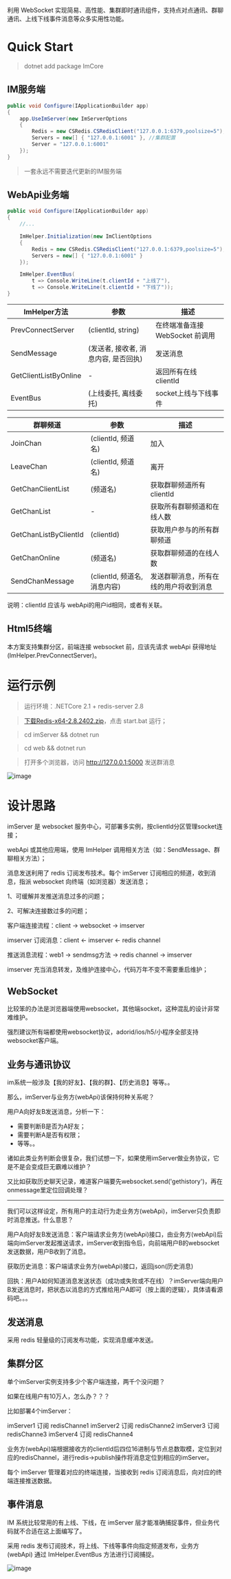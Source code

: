 ﻿利用 WebSocket 实现简易、高性能、集群即时通讯组件，支持点对点通讯、群聊通讯、上线下线事件消息等众多实用性功能。

# Quick Start

> dotnet add package ImCore

## IM服务端
```csharp
public void Configure(IApplicationBuilder app)
{
    app.UseImServer(new ImServerOptions
    {
        Redis = new CSRedis.CSRedisClient("127.0.0.1:6379,poolsize=5"),
        Servers = new[] { "127.0.0.1:6001" }, //集群配置
        Server = "127.0.0.1:6001"
    });
}
```
> 一套永远不需要迭代更新的IM服务端

## WebApi业务端
```csharp
public void Configure(IApplicationBuilder app)
{
    //...

    ImHelper.Initialization(new ImClientOptions
    {
        Redis = new CSRedis.CSRedisClient("127.0.0.1:6379,poolsize=5"),
        Servers = new[] { "127.0.0.1:6001" }
    });

    ImHelper.EventBus(
        t => Console.WriteLine(t.clientId + "上线了"), 
        t => Console.WriteLine(t.clientId + "下线了"));
}
```

| ImHelper方法 | 参数 | 描述 |
| - | - | - |
| PrevConnectServer | (clientId, string) | 在终端准备连接 WebSocket 前调用 |
| SendMessage | (发送者, 接收者, 消息内容, 是否回执) | 发送消息 |
| GetClientListByOnline | - | 返回所有在线clientId |
| EventBus | (上线委托, 离线委托) | socket上线与下线事件 |


| 群聊频道 | 参数 | 描述 |
| - | - | - |
| JoinChan | (clientId, 频道名) | 加入 |
| LeaveChan | (clientId, 频道名) | 离开 |
| GetChanClientList | (频道名) | 获取群聊频道所有clientId |
| GetChanList | - | 获取所有群聊频道和在线人数 |
| GetChanListByClientId | (clientId) | 获取用户参与的所有群聊频道 |
| GetChanOnline | (频道名) | 获取群聊频道的在线人数 |
| SendChanMessage | (clientId, 频道名, 消息内容) | 发送群聊消息，所有在线的用户将收到消息 |

说明：clientId 应该与 webApi的用户id相同，或者有关联。

## Html5终端

本方案支持集群分区，前端连接 websocket 前，应该先请求 webApi 获得地址(ImHelper.PrevConnectServer)。

# 运行示例

> 运行环境：.NETCore 2.1 + redis-server 2.8

> [下载Redis-x64-2.8.2402.zip](https://files.cnblogs.com/files/kellynic/Redis-x64-2.8.2402.zip)，点击 start.bat 运行；

> cd imServer && dotnet run

> cd web && dotnet run

> 打开多个浏览器，访问 http://127.0.0.1:5000 发送群消息

![image](https://user-images.githubusercontent.com/16286519/62152387-05980c00-b335-11e9-8b6d-3f6d03bb3629.png)

# 设计思路

imServer 是 websocket 服务中心，可部署多实例，按clientId分区管理socket连接；

webApi 或其他应用端，使用 ImHelper 调用相关方法（如：SendMessage、群聊相关方法）；

消息发送利用了 redis 订阅发布技术。每个 imServer 订阅相应的频道，收到消息，指派 websocket 向终端（如浏览器）发送消息；

1、可缓解并发推送消息过多的问题；

2、可解决连接数过多的问题；

客户端连接流程：client -> websocket -> imserver

imserver 订阅消息：client <- imserver <- redis channel

推送消息流程：web1 -> sendmsg方法 -> redis channel -> imserver

imserver 充当消息转发，及维护连接中心，代码万年不变不需要重启维护；

## WebSocket

比较笨的办法是浏览器端使用websocket，其他端socket，这种混乱的设计非常难维护。

强烈建议所有端都使用websocket协议，adorid/ios/h5/小程序全部支持websocket客户端。

## 业务与通讯协议

im系统一般涉及【我的好友】、【我的群】、【历史消息】等等。。

那么，imServer与业务方(webApi)该保持何种关系呢？

用户A向好友B发送消息，分析一下：

* 需要判断B是否为A好友；
* 需要判断A是否有权限；
* 等等。。

诸如此类业务判断会很复杂，我们试想一下，如果使用imServer做业务协议，它是不是会变成巨无霸难以维护？

又比如获取历史聊天记录，难道客户端要先websocket.send('gethistory')，再在onmessage里定位回调处理？

---

我们可以这样设定，所有用户的主动行为走业务方(webApi)，imServer只负责即时消息推送。什么意思？

用户A向好友B发送消息：客户端请求业务方(webApi)接口，由业务方(webApi)后端向imServer发起推送请求，imServer收到指令后，向前端用户B的websocket发送数据，用户B收到了消息。

获取历史消息：客户端请求业务方(webApi)接口，返回json(历史消息)

回执：用户A如何知道消息发送状态（成功或失败或不在线）？imServer端向用户B发送消息时，把状态以消息的方式推给用户A即可（按上面的逻辑），具体请看源码吧。。。

## 发送消息

采用 redis 轻量级的订阅发布功能，实现消息缓冲发送。

## 集群分区

单个imServer实例支持多少个客户端连接，两千个没问题？

如果在线用户有10万人，怎么办？？？

比如部署4个imServer：

imServer1 订阅 redisChanne1
imServer2 订阅 redisChanne2
imServer3 订阅 redisChanne3
imServer4 订阅 redisChanne4

业务方(webApi)端根据接收方的clientId后四位16进制与节点总数取模，定位到对应的redisChannel，进行redis->publish操作将消息定位到相应的imServer。

每个 imServer 管理着对应的终端连接，当接收到 redis 订阅消息后，向对应的终端连接推送数据。

## 事件消息

IM 系统比较常用的有上线、下线，在 imServer 层才能准确捕捉事件，但业务代码就不合适在这上面编写了。

采用 redis 发布订阅技术，将上线、下线等事件向指定频道发布，业务方(webApi) 通过 ImHelper.EventBus 方法进行订阅捕捉。

![image](https://user-images.githubusercontent.com/16286519/62150466-a46e3980-b330-11e9-86f3-d050160f0913.png)